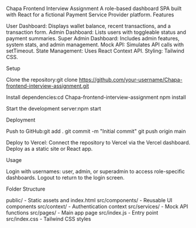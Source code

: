 Chapa Frontend Interview Assignment
A role-based dashboard SPA built with React for a fictional Payment Service Provider platform.
Features

User Dashboard: Displays wallet balance, recent transactions, and a transaction form.
Admin Dashboard: Lists users with toggleable status and payment summaries.
Super Admin Dashboard: Includes admin features, system stats, and admin management.
Mock API: Simulates API calls with setTimeout.
State Management: Uses React Context API.
Styling: Tailwind CSS.

Setup

Clone the repository:git clone https://github.com/your-username/Chapa-frontend-interview-assignment.git


Install dependencies:cd Chapa-frontend-interview-assignment
npm install


Start the development server:npm start



Deployment

Push to GitHub:git add .
git commit -m "Initial commit"
git push origin main


Deploy to Vercel:
Connect the repository to Vercel via the Vercel dashboard.
Deploy as a static site or React app.



Usage

Login with usernames: user, admin, or superadmin to access role-specific dashboards.
Logout to return to the login screen.

Folder Structure

public/ - Static assets and index.html
src/components/ - Reusable UI components
src/context/ - Authentication context
src/services/ - Mock API functions
src/pages/ - Main app page
src/index.js - Entry point
src/index.css - Tailwind CSS styles
